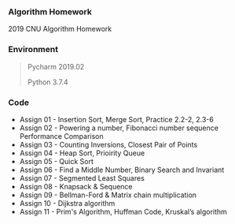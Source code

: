 ### Algorithm Homework

2019 CNU Algorithm Homework

### Environment

> Pycharm 2019.02
>
> Python 3.7.4

### Code

* Assign 01 - Insertion Sort, Merge Sort, Practice 2.2-2, 2.3-6  
* Assign 02 - Powering a number, Fibonacci number sequence Performance Comparison  
* Assign 03 - Counting Inversions, Closest Pair of Points  
* Assign 04 - Heap Sort, Prioirity Queue  
* Assign 05 - Quick Sort  
* Assign 06 - Find a Middle Number, Binary Search and Invariant  
* Assign 07 - Segmented Least Squares  
* Assign 08 - Knapsack & Sequence  
* Assign 09 - Bellman-Ford & Matrix chain multiplication  
* Assign 10 - Dijkstra algorithm  
* Assign 11 - Prim's Algorithm, Huffman Code, Kruskal’s algorithm  